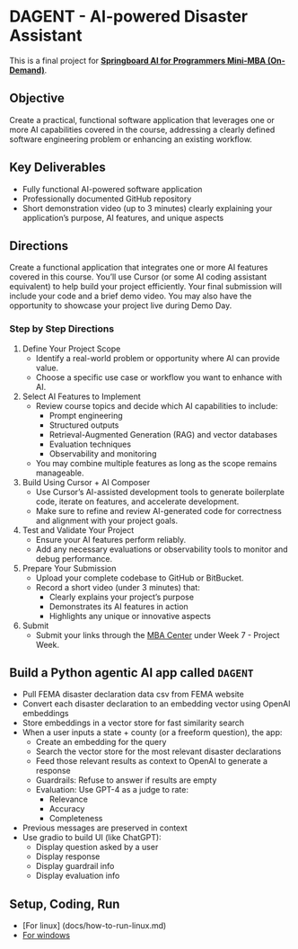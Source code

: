# DAGENT - AI-powered Disaster Assistant

This is a final project for **[Springboard AI for Programmers Mini-MBA (On-Demand)](https://my.sectionai.com/mini-mbas/e7306541-f1d2-4920-b40a-8233e628f2f1)**.

## Objective

Create a practical, functional software application that leverages one or more AI capabilities covered in the course, addressing a clearly defined software engineering problem or enhancing an existing workflow.

## Key Deliverables

- Fully functional AI-powered software application
- Professionally documented GitHub repository
- Short demonstration video (up to 3 minutes) clearly explaining your application’s purpose, AI features, and unique aspects

## Directions

Create a functional application that integrates one or more AI features covered in this course. You’ll use Cursor (or some AI coding assistant equivalent) to help build your project efficiently. Your final submission will include your code and a brief demo video. You may also have the opportunity to showcase your project live during Demo Day.

### Step by Step Directions

1. Define Your Project Scope
   - Identify a real-world problem or opportunity where AI can provide value.
   - Choose a specific use case or workflow you want to enhance with AI.
2. Select AI Features to Implement
   - Review course topics and decide which AI capabilities to include:
     - Prompt engineering
     - Structured outputs
     - Retrieval-Augmented Generation (RAG) and vector databases
     - Evaluation techniques
     - Observability and monitoring
   - You may combine multiple features as long as the scope remains manageable.
3. Build Using Cursor + AI Composer
   - Use Cursor’s AI-assisted development tools to generate boilerplate code, iterate on features, and accelerate development.
   - Make sure to refine and review AI-generated code for correctness and alignment with your project goals.
4. Test and Validate Your Project
   - Ensure your AI features perform reliably.
   - Add any necessary evaluations or observability tools to monitor and debug performance.
5. Prepare Your Submission
   - Upload your complete codebase to GitHub or BitBucket.
   - Record a short video (under 3 minutes) that:
     - Clearly explains your project’s purpose
     - Demonstrates its AI features in action
     - Highlights any unique or innovative aspects
6. Submit
   - Submit your links through the [MBA Center](https://my.sectionai.com/mini-mbas) under Week 7 - Project Week.

## Build a Python agentic AI app called `DAGENT`

- Pull FEMA disaster declaration data csv from FEMA website
- Convert each disaster declaration to an embedding vector using OpenAI embeddings
- Store embeddings in a vector store for fast similarity search
- When a user inputs a state + county (or a freeform question), the app:
  - Create an embedding for the query
  - Search the vector store for the most relevant disaster declarations
  - Feed those relevant results as context to OpenAI to generate a response
  - Guardrails: Refuse to answer if results are empty
  - Evaluation: Use GPT-4 as a judge to rate:
    - Relevance
    - Accuracy
    - Completeness
- Previous messages are preserved in context
- Use gradio to build UI (like ChatGPT):
  - Display question asked by a user
  - Display response
  - Display guardrail info
  - Display evaluation info

## Setup, Coding, Run

- [For linux] (docs/how-to-run-linux.md)
- [For windows](docs/how-to-run-windows.md)
